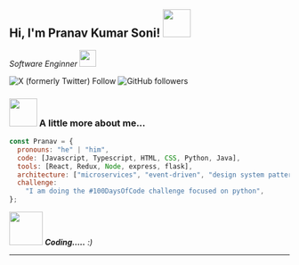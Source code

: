 <h2> Hi, I'm Pranav Kumar Soni! <img src="https://media.giphy.com/media/mGcNjsfWAjY5AEZNw6/giphy.gif" width="50"></h2>
<p><em>Software Enginner <a href="http://www.unb.br"></a><img src="https://media.giphy.com/media/fYSnHlufseco8Fh93Z/giphy.gif" width="30"></br>
</em></p>

![X (formerly Twitter) Follow](https://img.shields.io/twitter/follow/PranavKumarSon9)
![GitHub followers](https://img.shields.io/github/followers/pranav1999)

### <img src="https://media.giphy.com/media/VgCDAzcKvsR6OM0uWg/giphy.gif" width="50"> A little more about me...

```javascript
const Pranav = {
  pronouns: "he" | "him",
  code: [Javascript, Typescript, HTML, CSS, Python, Java],
  tools: [React, Redux, Node, express, flask],
  architecture: ["microservices", "event-driven", "design system pattern"],
  challenge:
    "I am doing the #100DaysOfCode challenge focused on python",
};
```

<img src="https://media.giphy.com/media/LnQjpWaON8nhr21vNW/giphy.gif" width="60"> <em><b>Coding.....</b> :)</em>

---
